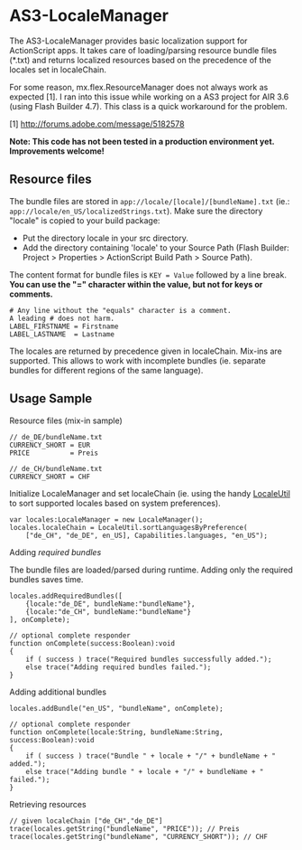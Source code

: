 # AS3-LocaleManager 

The AS3-LocaleManager provides basic localization support for ActionScript apps. It takes care of loading/parsing resource bundle files (*.txt) and returns localized resources based on the precedence of the locales set in localeChain.

For some reason, mx.flex.ResourceManager does not always work as expected [1]. I ran into this issue while working on a AS3 project for AIR 3.6 (using Flash Builder 4.7). This class is a quick workaround for the problem. 

[1] http://forums.adobe.com/message/5182578

__Note: This code has not been tested in a production environment yet. Improvements welcome!__

## Resource files

The bundle files are stored in `app://locale/[locale]/[bundleName].txt`  (ie.: `app://locale/en_US/localizedStrings.txt`). Make sure the directory "locale" is copied to your build package:

* Put the directory locale in your src directory.
* Add the directory containing 'locale' to your Source Path (Flash Builder: Project > Properties > ActionScript Build Path > Source Path).

The content format for bundle files is `KEY = Value` followed by a line break. __You can use the "=" character within the value, but not for keys or comments.__

    # Any line without the "equals" character is a comment. 
    A leading # does not harm.
    LABEL_FIRSTNAME = Firstname
    LABEL_LASTNAME  = Lastname

The locales are returned by precedence given in localeChain. Mix-ins are supported. This allows to work with incomplete bundles (ie. separate bundles for different regions of the same language). 

## Usage Sample

Resource files (mix-in sample)

    // de_DE/bundleName.txt
    CURRENCY_SHORT = EUR
    PRICE          = Preis

    // de_CH/bundleName.txt
    CURRENCY_SHORT = CHF

Initialize LocaleManager and set localeChain (ie. using the handy [LocaleUtil](https://code.google.com/p/as3localelib/) to sort supported locales based on system preferences). 

```as3
var locales:LocaleManager = new LocaleManager();
locales.localeChain = LocaleUtil.sortLanguagesByPreference(
    ["de_CH", "de_DE", en_US], Capabilities.languages, "en_US");
```

Adding _required bundles_

The bundle files are loaded/parsed during runtime. Adding only the required bundles saves time.

```as3
locales.addRequiredBundles([
    {locale:"de_DE", bundleName:"bundleName"},
    {locale:"de_CH", bundleName:"bundleName"}
], onComplete);

// optional complete responder
function onComplete(success:Boolean):void
{
    if ( success ) trace("Required bundles successfully added.");
    else trace("Adding required bundles failed.");
}
```


Adding additional bundles

```as3
locales.addBundle("en_US", "bundleName", onComplete);

// optional complete responder
function onComplete(locale:String, bundleName:String, success:Boolean):void
{
    if ( success ) trace("Bundle " + locale + "/" + bundleName + " added.");
    else trace("Adding bundle " + locale + "/" + bundleName + " failed.");
}
```

Retrieving resources 

```as3
// given localeChain ["de_CH","de_DE"]
trace(locales.getString("bundleName", "PRICE")); // Preis
trace(locales.getString("bundleName", "CURRENCY_SHORT")); // CHF
```

